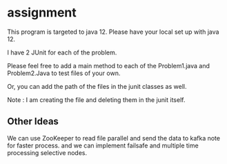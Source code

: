 # assignment
This program is targeted to java 12.
Please have your local set up with java 12.

I have 2 JUnit for each of the problem.

Please feel free to add a main method to each of the 
Problem1.java and Problem2.Java to test files of your own.

Or, you can add the path of the files in the junit classes as well. 

Note : I am creating the file and deleting them in the junit itself.

## Other Ideas

We can use ZooKeeper to read file parallel and send the data to kafka note for faster process.
and we can implement failsafe and multiple time processing selective nodes.